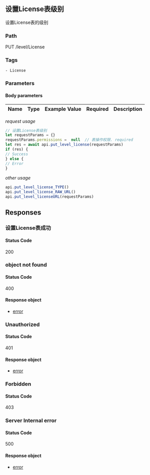 ## 设置License表级别

设置License表的级别
### Path
PUT /level/License

### Tags
    - License
### Parameters


#### Body parameters

| Name | Type | Example Value | Required | Description |
| ---- | ---- | ------------- | -------- | ----------- |
*request usage*
```javascript
// 设置License表级别
let requestParams = {}
requestParams.permissions =  null  // 表操作权限. required
let res = await api.put_level_license(requestParams)
if (res) {
// Success
} else {
// Error
}
```
*other usage*
```javascript
api.put_level_license_TYPE()
api.put_level_license_RAW_URL()
api.put_level_licenseURL(requestParams)
```

## Responses
### 设置License表成功

#### Status Code
200



### object not found

#### Status Code
400


#### Response object
* [error](../models/error.md)

### Unauthorized

#### Status Code
401


#### Response object
* [error](../models/error.md)

### Forbidden

#### Status Code
403



### Server Internal error

#### Status Code
500


#### Response object
* [error](../models/error.md)

